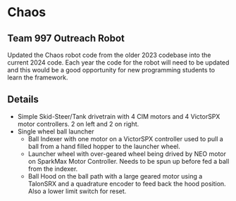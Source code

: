 # Chaos
## Team 997 Outreach Robot
Updated the Chaos robot code from the older 2023 codebase into the current 2024 code.
Each year the code for the robot will need to be updated and this would be a good opportunity for new programming students to learn the framework.

## Details
* Simple Skid-Steer/Tank drivetrain with 4 CIM motors and 4 VictorSPX motor controllers.  2 on left and 2 on right.
* Single wheel ball launcher
  * Ball Indexer with one motor on a VictorSPX controller used to pull a ball from a hand filled hopper to the launcher wheel.
  * Launcher wheel with over-geared wheel being drived by NEO motor on SparkMax Motor Controller.  Needs to be spun up before fed a ball from the indexer.
  * Ball Hood on the ball path with a large geared motor using a TalonSRX and a quadrature encoder to feed back the hood position.  Also a lower limit switch for reset.
